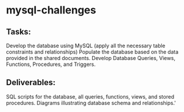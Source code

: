 # mysql-challenges

## Tasks:

Develop the database using MySQL (apply all the necessary table constraints and relationships)
Populate the database based on the data provided in the shared documents.
Develop Database Queries, Views, Functions, Procedures, and Triggers.


## Deliverables:

SQL scripts for the database, all queries, functions, views, and stored procedures.
Diagrams illustrating database schema and relationships.'
